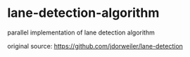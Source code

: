 # lane-detection-algorithm
parallel implementation of lane detection algorithm

original source: https://github.com/jdorweiler/lane-detection
